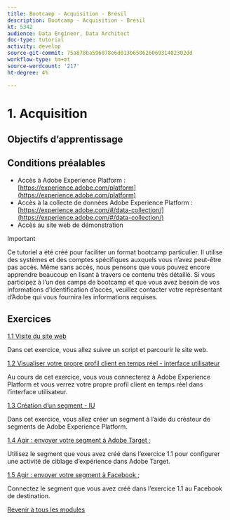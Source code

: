 ```yaml
---
title: Bootcamp - Acquisition - Brésil
description: Bootcamp - Acquisition - Brésil
kt: 5342
audience: Data Engineer, Data Architect
doc-type: tutorial
activity: develop
source-git-commit: 75a878ba596078e6d013b65062606931402302dd
workflow-type: tm+mt
source-wordcount: '217'
ht-degree: 4%

---
```


# 1. Acquisition

## Objectifs d’apprentissage

## Conditions préalables

- Accès à Adobe Experience Platform : [https://experience.adobe.com/platform](https://experience.adobe.com/platform)
- Accès à la collecte de données Adobe Experience Platform : [https://experience.adobe.com/#/data-collection/](https://experience.adobe.com/#/data-collection/)
- Accès au site web de démonstration

>[!IMPORTANT]
>
>Ce tutoriel a été créé pour faciliter un format bootcamp particulier. Il utilise des systèmes et des comptes spécifiques auxquels vous n’avez peut-être pas accès. Même sans accès, nous pensons que vous pouvez encore apprendre beaucoup en lisant à travers ce contenu très détaillé. Si vous participez à l’un des camps de bootcamp et que vous avez besoin de vos informations d’identification d’accès, veuillez contacter votre représentant d’Adobe qui vous fournira les informations requises.

## Exercices

[1.1 Visite du site web](./ex1.md)

Dans cet exercice, vous allez suivre un script et parcourir le site web.

[1.2 Visualiser votre propre profil client en temps réel - interface utilisateur](./ex2.md)

Au cours de cet exercice, vous vous connecterez à Adobe Experience Platform et vous verrez votre propre profil client en temps réel dans l’interface utilisateur.

[1.3 Création d’un segment - IU](./ex3.md)

Dans cet exercice, vous allez créer un segment à l’aide du créateur de segments de Adobe Experience Platform.

[1.4 Agir : envoyer votre segment à Adobe Target ;](./ex4.md)

Utilisez le segment que vous avez créé dans l’exercice 1.1 pour configurer une activité de ciblage d’expérience dans Adobe Target.

[1.5 Agir : envoyer votre segment à Facebook ;](./ex5.md)

Connectez le segment que vous avez créé dans l’exercice 1.1 au Facebook de destination.

[Revenir à tous les modules](../../overview.md)
